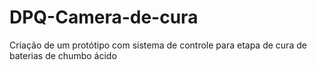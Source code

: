 # DPQ-Camera-de-cura
Criação de um protótipo com sistema de controle para etapa de cura de baterias de chumbo ácido
